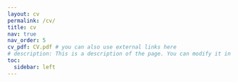 ```yaml
---
layout: cv
permalink: /cv/
title: cv
nav: true
nav_order: 5
cv_pdf: CV.pdf # you can also use external links here
# description: This is a description of the page. You can modify it in '_pages/cv.md'. You can also change or remove the top pdf download button.
toc:
  sidebar: left
---
```


